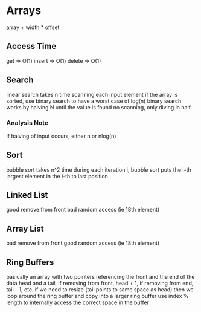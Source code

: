 # Arrays
array + width * offset

## Access Time
get => O(1)
insert => O(1)
delete => O(1)

## Search
linear search takes n time
    scanning each input element
if the array is sorted, use binary search to have a worst case of log(n)
    binary search works by halving N until the value is found
    no scanning, only diving in half

### Analysis Note
If halving of input occurs, either n or nlog(n)

## Sort
bubble sort takes n^2 time
during each iteration i, bubble sort puts the i-th largest element in the i-th to last position

## Linked List
good remove from front
bad random access (ie 18th element)

## Array List
bad remove from front
good random access (ie 18th element)

## Ring Buffers
basically an array with two pointers referencing the front and the end of the data
head and a tail, if removing from front, head + 1, if removing from end, tail - 1, etc.
if we need to resize (tail points to same space as head) then we loop around the ring buffer and copy into a larger ring buffer
use index % length to internally access the correct space in the buffer
